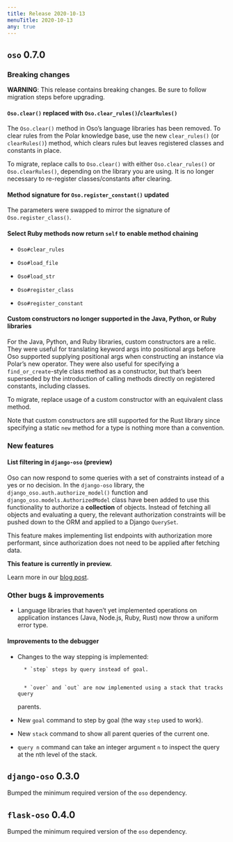 ```yaml
---
title: Release 2020-10-13
menuTitle: 2020-10-13
any: true
---
```


## `oso` 0.7.0

### Breaking changes

**WARNING**: This release contains breaking changes. Be sure
to follow migration steps before upgrading.

#### `Oso.clear()` replaced with `Oso.clear_rules()`/`clearRules()`

The `Oso.clear()` method in Oso’s language libraries has been removed.
To clear rules from the Polar knowledge base, use the new `clear_rules()`
(or `clearRules()`) method, which clears rules but leaves registered classes
and constants in place.

To migrate, replace calls to `Oso.clear()` with either `Oso.clear_rules()` or
`Oso.clearRules()`, depending on the library you are using.
It is no longer necessary to re-register classes/constants after clearing.

#### Method signature for `Oso.register_constant()` updated

The parameters were swapped to mirror the signature of
`Oso.register_class()`.

#### Select Ruby methods now return `self` to enable method chaining


* `Oso#clear_rules`


* `Oso#load_file`


* `Oso#load_str`


* `Oso#register_class`


* `Oso#register_constant`

#### Custom constructors no longer supported in the Java, Python, or Ruby libraries

For the Java, Python, and Ruby libraries, custom constructors are a relic. They
were useful for translating keyword args into positional args before Oso
supported supplying positional args when constructing an instance via Polar’s
new operator. They were also useful for specifying a
`find_or_create`-style class method as a constructor, but that’s been
superseded by the introduction of calling methods directly on registered
constants, including classes.

To migrate, replace usage of a custom constructor with an equivalent class
method.

Note that custom constructors are still supported for the Rust library since
specifying a static `new` method for a type is nothing more than a
convention.

### New features

#### List filtering in `django-oso` (preview)

Oso can now respond to some queries with a set of constraints instead of a yes
or no decision.  In the `django-oso` library, the
`django_oso.auth.authorize_model()` function and
`django_oso.models.AuthorizedModel` class have been added to use this
functionality to authorize a **collection** of objects.  Instead of fetching
all objects and evaluating a query, the relevant authorization constraints will
be pushed down to the ORM and applied to a Django `QuerySet`.

This feature makes implementing list endpoints with authorization more
performant, since authorization does not need to be applied after fetching
data.

**This feature is currently in preview.**

Learn more in our [blog post](https://www.osohq.com/post/django-list-view).

### Other bugs & improvements


* Language libraries that haven’t yet implemented operations on application
instances (Java, Node.js, Ruby, Rust) now throw a uniform error type.

#### Improvements to the debugger


* Changes to the way stepping is implemented:

    
        * `step` steps by query instead of goal.


        * `over` and `out` are now implemented using a stack that tracks query
    parents.


* New `goal` command to step by goal (the way `step` used to work).


* New `stack` command to show all parent queries of the current one.


* `query n` command can take an integer argument `n` to inspect the query
at the nth level of the stack.

## `django-oso` 0.3.0

Bumped the minimum required version of the `oso` dependency.

## `flask-oso` 0.4.0

Bumped the minimum required version of the `oso` dependency.
